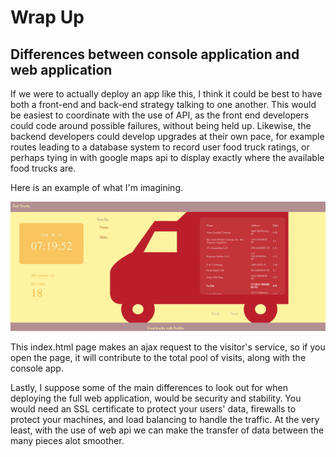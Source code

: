 # Wrap Up

## Differences between console application and web application
If we were to actually deploy an app like this, I think it could be best to have both a front-end and back-end strategy talking to one another. This would be easiest to coordinate with the use of API, as the front end developers could code around possible failures, without being held up. Likewise, the backend developers could develop upgrades at their own pace, for example routes leading to a database system to record user food truck ratings, or perhaps tying in with google maps api to display exactly where the available food trucks are.

Here is an example of what I'm imagining.

![javascript](https://github.com/jamangi/redtrucks/blob/master/writeup/images/redtrucks.gif)

This index.html page makes an ajax request to the visitor's service, so if you open the page, it will contribute to the total pool of visits, along with the console app. 

Lastly, I suppose some of the main differences to look out for when deploying the full web application, would be security and stability. You would need an SSL certificate to protect your users' data, firewalls to protect your machines, and load balancing to handle the traffic. At the very least, with the use of web api we can make the transfer of data between the many pieces alot smoother.